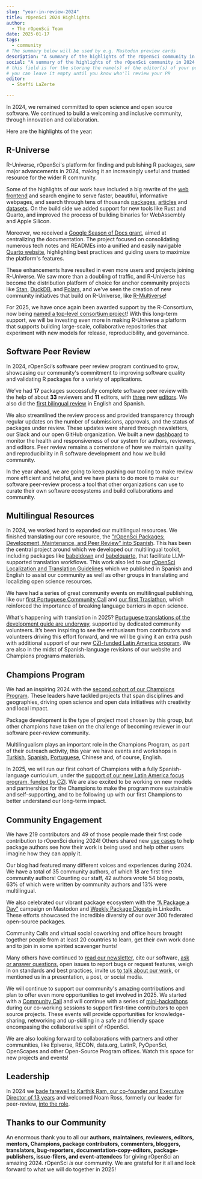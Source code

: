 ```yaml
---
slug: "year-in-review-2024"
title: rOpenSci 2024 Highlights
author:
  - The rOpenSci Team
date: 2025-01-17
tags:
  - community
# The summary below will be used by e.g. Mastodon preview cards
description: "A summary of the highlights of the rOpenSci community in 2024 and some news for 2025."
social: "A summary of the highlights of the rOpenSci community in 2024 and some news for 2025."
# this field is for the storing the name(s) of the editor(s) of your post
# you can leave it empty until you know who'll review your PR
editor:
  - Steffi LaZerte

---
```


In 2024, we remained committed to open science and open source software. 
We continued to build a welcoming and 
inclusive community, through innovation and collaboration. 

Here are the highlights of the year:

## R-Universe 

R-Universe, rOpenSci's platform for finding and publishing R packages,
saw major advancements in 2024, 
making it an increasingly useful and trusted resource for the wider R community.

Some of the highlights of our work have included a big rewrite of the [web frontend](https://r-universe.dev) 
and search engine to serve faster, beautiful, informative webpages, and 
search through tens of thousands [packages](https://r-universe.dev/packages),
[articles](https://r-universe.dev/articles) and [datasets](https://r-universe.dev/datasets). 
On the build side we added support for new tools like Rust and Quarto,
and improved the process of building binaries for WebAssembly and Apple Silicon.

Moreover, we received a [Google Season of Docs grant](/blog/2024/04/12/gsod-announcement/), aimed at centralizing the
documentation. The project focused on consolidating numerous tech notes and READMEs 
into a unified and easily navigable [Quarto website](https://docs.r-universe.dev), 
highlighting best practices and guiding users to maximize the platform's features.

These enhancements have resulted in even more users and projects joining R-Universe.
We saw more than a doubling of traffic, and R-Universe has become the distribution
platform of choice for anchor community projects like
[Stan](https://discourse.mc-stan.org/t/announcement-stan-r-packages-repo-deprecated-moving-to-r-universe/35341),
[DuckDB](https://duckdb.org/docs/installation/index.html?version=main&environment=r),
and [Polars](https://pola-rs.github.io/r-polars/vignettes/install.html),
and we've seen the creation of new community initiatives that build on R-Universe,
like [R-Multiverse](https://r-multiverse.org/)!

For 2025, we have once again been awarded support by the R-Consortium, now
being [named a top-level consortium project](/blog/2024/12/03/r-universe-r-consortium-tlp/)! 
With this long-term support, we will be investing even more in making R-Universe
a platform that supports building large-scale, collaborative repositories that
experiment with new models for release, reproducibility, and governance.

## Software Peer Review

In 2024, rOpenSci’s software peer review program continued to grow, 
showcasing our community's commitment to improving software quality and 
validating R packages for a variety of applications. 

We’ve had **17** packages successfully complete software peer review with the help of about **33** reviewers 
and **11** editors, with [three](/authors/emi-tanaka) new [editors](/blog/2024/07/03/editors2024/). We also did the [first bilingual review](https://github.com/ropensci/software-review/issues/620) in English and Spanish. 

We also streamlined the review process and provided transparency through regular updates
on the number of submissions, approvals, 
and the status of packages under review. These updates were shared through newsletters, 
our Slack and our open GitHub organization.
We built a new [dashboard](https://dashboard.ropensci.org/) to monitor the health and responsiveness of our system for authors, reviewers, and editors.
Peer review remains a cornerstone of how we maintain quality and reproducibility in R software development
and how we build community.

In the year ahead, we are going to keep pushing our tooling to make review more
efficient and helpful, and we have plans to do more to make our
software peer-review process a tool that other organizations can use to curate
their own software ecosystems and build collaborations and community.

## Multilingual Resources

In 2024, we worked hard to expanded our multilingual resources. We finished translating
our core resource, the ["rOpenSci Packages: Development, Maintenance, and Peer Review" 
into Spanish](/blog/2024/03/11/devguide-0.9.0/). This has been the central project
around which we developed our multilingual toolkit, including packages like
[babeldown](https://docs.ropensci.org/babeldown/) and
[babelquarto](https://docs.ropensci.org/babelquarto/), that facilitate LLM-supported
translation workflows.
This work also led to our [rOpenSci Localization and Translation Guidelines](/blog/2024/12/17/localization-guide/) 
which we published in Spanish and English to assist our community as well as other groups in translating and localizing open science resources. 

We have had a series of great community events on multilingual publishing, 
like our [first Portuguese Community Call](/commcalls/translation-portuguese/) and
[our first Traslathon](https://github.com/orgs/ropensci/projects/7), which reinforced the 
importance of breaking language barriers in open science. 

What's happening with translation in 2025? [Portuguese translations of the development guide are underway](https://github.com/orgs/ropensci/projects/7), 
supported by dedicated community volunteers. It’s been inspiring to see the enthusiasm from contributors 
and volunteers driving this effort forward, and we will be giving it an extra push with additional support of our
new [CZI-funded Latin America program](/blog/2024/10/10/czi-latam-grant/). We are also
in the midst of Spanish-language revisions of our website and Champions programs materials.

## Champions Program

We had an inspiring 2024 with the [second cohort of our Champions Program](/blog/2024/02/15/champions-program-champions-2024/). 
These leaders have tackled projects that span disciplines and geographies, 
driving open science and open data initiatives with creativity and 
local impact.

Package development is the type of project most chosen by this group, 
but other champions have taken on the challenge of becoming reviewer in our software peer-review community.

Multilingualism plays an important role in the Champions Program, 
as part of their outreach activity, this year we have events and workshops
in [Turkish](/events/rsr-learn-and-use/), 
[Spanish](https://www.youtube.com/watch?v=YYfyBrQhMQc), 
[Portuguese](https://www.eventbrite.cl/e/traducao-hackathon-traslaton-ropensci-tickets-1045507530167),
Chinese and, of course, English.

In 2025, we will run our first cohort of Champions with a fully Spanish-language
curriculum, under the [support of our new Latin America focus program, funded by CZI](/blog/2024/10/10/czi-latam-grant/).
We are also excited to be working on new models and partnerships for the Champions
to make the program more sustainable and self-supporting, and to be following up
with our first Champions to better understand our long-term impact.

## Community Engagement

We have 219 contributors and 49 of those people made their first code contribution to rOpenSci during 2024! 
Others shared new [use cases](/usecases/) to help package authors see how their work is 
being used and help other users imagine how they can apply it.

Our blog had featured many different voices and experiences during 2024.
We have a total of 35 community authors, of which 18 are first time community authors!
Counting our staff, 42 authors wrote 54 blog posts, 63% of which were written by community authors
and 13% were multilingual.

We also celebrated our vibrant package ecosystem with the [“A Package a Day”](https://hachyderm.io/@rOpenSci/tagged/APackageADay) 
campaign on Mastodon and [Weekly Package Digests](https://www.linkedin.com/feed/hashtag/?keywords=packageweeklydigest&highlightedUpdateUrns=urn%3Ali%3Aactivity%3A7170464303186108416) in LinkedIn. 
These efforts showcased the incredible diversity of our over 
300 federated open-source packages.

Community Calls and virtual social coworking and office hours 
brought together people from at least 20 countries to learn,
get their own work done 
and to join in some spirited scavenger hunts! 

Many others have continued to [read our newsletter](/news/), 
cite our software, 
[ask or answer questions](https://discuss.ropensci.org), 
open issues to report bugs or request features, 
weigh in on standards and best practices, 
invite us [to talk about our work](/talks-papers/), 
or mentioned us in a presentation, a post, or social media.

We will continue to support our community's amazing contributions and plan to offer even more opportunities to get involved in 2025. We started with a [Community Call](/commcalls/first-time-contributor/) 
and will continue with a series of [mini-hackathons](/coworking/) 
during our co-working sessions to support first-time contributors 
to open source projects.
These events will provide opportunities for 
knowledge-sharing, networking and up-skilling in a
safe and friendly space encompasing the collaborative spirit of rOpenSci.

We are also looking forward to collaborations with partners
and other communities, like Epiverse, RECON, data.org, LatinR, PyOpenSci, 
OpenScapes and other Open-Source Program offices. Watch this space for new projects and events!

## Leadership

In 2024 we [bade farewell to Karthik Ram, our co-founder and Executive Director of 13 years](/blog/2024/03/29/from-the-founding-director-my-farewell-to-ropensci/) and welcomed
Noam Ross, formerly our leader for peer-review, [into the role](/blog/2024/03/29/hello-from-our-new-executive-director/).

## Thanks to our Community

An enormous thank you to all our **authors, maintainers, reviewers, editors, mentors, Champions,
package contributors, commenters, bloggers, translators, bug-reporters, documentation-copy-editors,
package-publishers, issue-filers, and event-attendees** for giving rOpenSci an amazing 2024.  rOpenSci _is_ our community.
We are grateful for it all and look forward to what we will do together in 2025!
